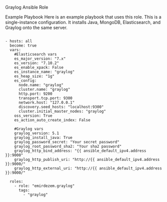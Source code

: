 
Graylog Ansible Role


Example Playbook
Here is an example playbook that uses this role. This is a single-instance configuration. It installs Java, MongoDB, Elasticsearch, and Graylog onto the same server.

```

- hosts: all
  become: true
  vars:
    #Elasticsearch vars
    es_major_version: "7.x"
    es_version: "7.10.2"
    es_enable_xpack: False
    es_instance_name: "graylog"
    es_heap_size: "1g"
    es_config:
      node.name: "graylog"
      cluster.name: "graylog"
      http.port: 9200
      transport.tcp.port: 9300
      network.host: "127.0.0.1"
      discovery.seed_hosts: "localhost:9300"
      cluster.initial_master_nodes: "graylog"
    oss_version: True
    es_action_auto_create_index: False

    #Graylog vars
    graylog_version: 5.1
    graylog_install_java: True
    graylog_password_secret: "Your secret password"
    graylog_root_password_sha2: "Your sha2 password"
    graylog_http_bind_address: "{{ ansible_default_ipv4.address }}:9000"
    graylog_http_publish_uri: "http://{{ ansible_default_ipv4.address }}:9000/"
    graylog_http_external_uri: "http://{{ ansible_default_ipv4.address }}:9000/"

  roles:
    - role: "emirdezem.graylog"
      tags:
        - "graylog"

        

```

